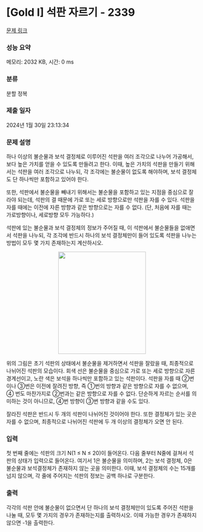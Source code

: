 # [Gold I] 석판 자르기 - 2339 

[문제 링크](https://www.acmicpc.net/problem/2339) 

### 성능 요약

메모리: 2032 KB, 시간: 0 ms

### 분류

분할 정복

### 제출 일자

2024년 1월 30일 23:13:34

### 문제 설명

<p>하나 이상의 불순물과 보석 결정체로 이루어진 석판을 여러 조각으로 나누어 가공해서, 보다 높은 가치를 얻을 수 있도록 만들려고 한다. 이때, 높은 가치의 석판을 만들기 위해서는 석판을 여러 조각으로 나누되, 각 조각에는 불순물이 없도록 해야하며, 보석 결정체도 단 하나씩만 포함하고 있어야 한다.</p>

<p>또한, 석판에서 불순물을 빼내기 위해서는 불순물을 포함하고 있는 지점을 중심으로 잘라야 되는데, 석판의 결 때문에 가로 또는 세로 방향으로만 석판을 자를 수 있다. 석판을 자를 때에는 이전에 자른 방향과 같은 방향으로는 자를 수 없다. (단, 처음에 자를 때는 가로방향이나, 세로방향 모두 가능하다.)</p>

<p>석판에 있는 불순물과 보석 결정체의 정보가 주어질 때, 이 석판에서 불순물들을 없애면서 석판을 나누되, 각 조각에 반드시 하나의 보석 결정체만이 들어 있도록 석판을 나누는 방법이 모두 몇 가지 존재하는지 계산하시오.</p>

<p style="text-align: center;"><img alt="" height="270" src="https://www.acmicpc.net/JudgeOnline/upload/201011/asd.PNG" width="231"></p>

<p>위의 그림은 초기 석판의 상태에서 불순물을 제거하면서 석판을 잘랐을 때, 최종적으로 나뉘어진 석판의 모습이다. 회색 선은 불순물을 중심으로 가로 또는 세로 방향으로 자른 경계선이고, 노란 색은 보석을 하나씩만 포함하고 있는 석판이다. 석판을 자를 때 ②번이나 ③번은 이전에 잘려진 방향, 즉 ①번의 방향과 같은 방향으로 자를 수 없으며, ④ 번도 마찬가지로 ②번과는 같은 방향으로 자를 수 없다. 단순하게 자르는 순서를 의미하는 것이 아니므로, ④번 방향이 ③번 방향과 같을 수도 있다.</p>

<p>잘라진 석판은 반드시 두 개의 석판이 나뉘어진 것이어야 한다. 또한 결정체가 있는 곳은 자를 수 없으며, 최종적으로 나뉘어진 석판에 두 개 이상의 결정체가 오면 안 된다.</p>

### 입력 

 <p>첫 번째 줄에는 석판의 크기 N(1 ≤ N ≤ 20)이 들어온다. 다음 줄부터 N줄에 걸쳐서 석판의 상태가 입력으로 들어온다. 여기서 1은 불순물을 의미하며, 2는 보석 결정체, 0은 불순물과 보석결정체가 존재하지 않는 곳을 의미한다. 이때, 보석 결정체의 수는 15개를 넘지 않으며, 각 줄에 주어지는 석판의 정보는 공백 하나로 구분한다.</p>

### 출력 

 <p>각각의 석판 안에 불순물이 없으면서 단 하나의 보석 결정체만이 있도록 주어진 석판을 나눌 때, 모두 몇 가지의 경우가 존재하는지를 출력하시오. 이때 가능한 경우가 존재하지 않으면 -1을 출력한다.</p>

